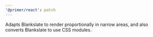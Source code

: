 ```yaml
---
'@primer/react': patch
---
```


Adapts Blankslate to render proportionally in narrow areas, and also converts Blankslate to use CSS modules.

<!-- Changed components: Blankslate -->
